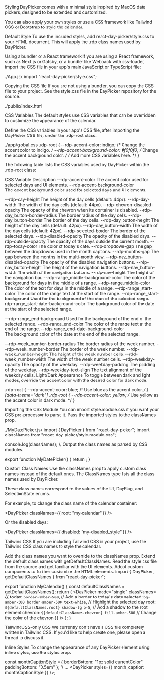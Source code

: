 Styling
DayPicker comes with a minimal style inspired by MacOS date pickers, designed to be extended and customized.

You can also apply your own styles or use a CSS framework like Tailwind CSS or Bootstrap to style the calendar.

Default Style
To use the included styles, add react-day-picker/style.css to your HTML document. This will apply the .rdp class names used by DayPicker.

Using a bundler or a React framework
If you are using a React framework, such as Next.js or Gatsby, or a bundler like Webpack with css-loader, import the CSS file in your app's main JavaScript or TypeScript file:

./App.jsx
import "react-day-picker/style.css";

Copying the CSS file
If you are not using a bundler, you can copy the CSS file to your project. See the style.css file in the DayPicker repository for the source.

./public/index.html
<style>
  /* Copy the content of the style.css file here. */
</style>

CSS Variables
The default styles use CSS variables that can be overridden to customize the appearance of the calendar.

Define the CSS variables in your app's CSS file, after importing the DayPicker CSS file, under the .rdp-root class.

./app/global.css
.rdp-root {
  --rdp-accent-color: indigo; /* Change the accent color to indigo. */
  --rdp-accent-background-color: #f0f0f0; /* Change the accent background color. */
  /* Add more CSS variables here. */
}

The following table lists the CSS variables used by DayPicker within the .rdp-root class:

CSS Variable	Description
--rdp-accent-color	The accent color used for selected days and UI elements.
--rdp-accent-background-color	
The accent background color used for selected days and UI elements.

--rdp-day-height	The height of the day cells (default: 44px).
--rdp-day-width	The width of the day cells (default: 44px).
--rdp-chevron-disabled-opacity	The opacity of the chevron when its container is disabled.
--rdp-day_button-border-radius	The border radius of the day cells.
--rdp-day_button-border	The border of the day cells.
--rdp-day_button-height	The height of the day cells (default: 42px).
--rdp-day_button-width	The width of the day cells (default: 42px).
--rdp-selected-border	The border of the selected days.
--rdp-disabled-opacity	The opacity of the disabled days.
--rdp-outside-opacity	The opacity of the days outside the current month.
--rdp-today-color	The color of today's date.
--rdp-dropdown-gap	The gap between the dropdowns used in the month captions.
--rdp-months-gap	The gap between the months in the multi-month view.
--rdp-nav_button-disabled-opacity	The opacity of the disabled navigation buttons.
--rdp-nav_button-height	The height of the navigation buttons.
--rdp-nav_button-width	The width of the navigation buttons.
--rdp-nav-height	The height of the navigation bar.
--rdp-range_middle-background-color	The color of the background for days in the middle of a range.
--rdp-range_middle-color	The color of the text for days in the middle of a range.
--rdp-range_start-color	The color of the range text at the start of the range.
--rdp-range_start-background	Used for the background of the start of the selected range.
--rdp-range_start-date-background-color	
The background color of the date at the start of the selected range.

--rdp-range_end-background	Used for the background of the end of the selected range.
--rdp-range_end-color	The color of the range text at the end of the range.
--rdp-range_end-date-background-color	
The background color of the date at the end of the selected range.

--rdp-week_number-border-radius	The border radius of the week number.
--rdp-week_number-border	The border of the week number.
--rdp-week_number-height	The height of the week number cells.
--rdd-week_number-width	The width of the week number cells.
--rdp-weekday-opacity	The opacity of the weekday.
--rdp-weekday-padding	The padding of the weekday.
--rdp-weekday-text-align	The text alignment of the weekday cells.
Light/Dark Appearance
To toggle between dark and light modes, override the accent color with the desired color for dark mode.

.rdp-root {
  --rdp-accent-color: blue; /* Use blue as the accent color. */
}
[data-theme="dark"] .rdp-root {
  --rdp-accent-color: yellow; /* Use yellow as the accent color in dark mode. */
}

Importing the CSS Module
You can import style.module.css if you want your CSS pre-processor to parse it. Pass the imported styles to the classNames prop.

./MyDatePicker.jsx
import { DayPicker } from "react-day-picker";
import classNames from "react-day-picker/style.module.css";

console.log(classNames); // Output the class names as parsed by CSS modules.

export function MyDatePicker() {
  return <DayPicker mode="single" classNames={classNames} />;
}

Custom Class Names
Use the classNames prop to apply custom class names instead of the default ones. The ClassNames type lists all the class names used by DayPicker.

These class names correspond to the values of the UI, DayFlag, and SelectionState enums.

For example, to change the class name of the calendar container:

<DayPicker classNames={{ root: "my-calendar" }} />

Or the disabled days:

<DayPicker classNames={{ disabled: "my-disabled_style" }} />

Tailwind CSS
If you are including Tailwind CSS in your project, use the Tailwind CSS class names to style the calendar.

Add the class names you want to override to the classNames prop.
Extend the default class names with getDefaultClassNames.
Read the style.css file from the source and get familiar with the UI elements.
Adopt custom components to further customize the HTML elements.
import { DayPicker, getDefaultClassNames } from "react-day-picker";

export function MyCalendar() {
  const defaultClassNames = getDefaultClassNames();
  return (
    <DayPicker
      mode="single"
      classNames={{
        today: `border-amber-500`, // Add a border to today's date
        selected: `bg-amber-500 border-amber-500 text-white`, // Highlight the selected day
        root: `${defaultClassNames.root} shadow-lg p-5`, // Add a shadow to the root element
        chevron: `${defaultClassNames.chevron} fill-amber-500` // Change the color of the chevron
      }}
    />
  );
}




TailwindCSS-only CSS
We currently don't have a CSS file completely written in Tailwind CSS. If you'd like to help create one, please open a thread to discuss it.

Inline Styles
To change the appearance of any DayPicker element using inline styles, use the styles prop.

const monthCaptionStyle = {
  borderBottom: "1px solid currentColor",
  paddingBottom: "0.5em"
};
// ...
<DayPicker
  styles={{
    month_caption: monthCaptionStyle
  }}
/>;